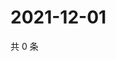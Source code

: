 # 2021-12-01

共 0 条

<!-- BEGIN WEIBO -->
<!-- 最后更新时间 Wed Dec 01 2021 22:18:32 GMT+0800 (China Standard Time) -->

<!-- END WEIBO -->
